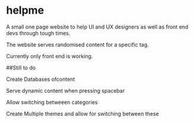 # helpme
A small one page website to help UI and UX designers as well as front end devs through tough times.

The website serves randomised content for a specific tag.

Currently only front end is working.

##Still to do

Create Databases ofcontent

Serve dynamic content when pressing spacebar

Allow switching betweeen categories

Create Multiple themes and allow for switching between these
